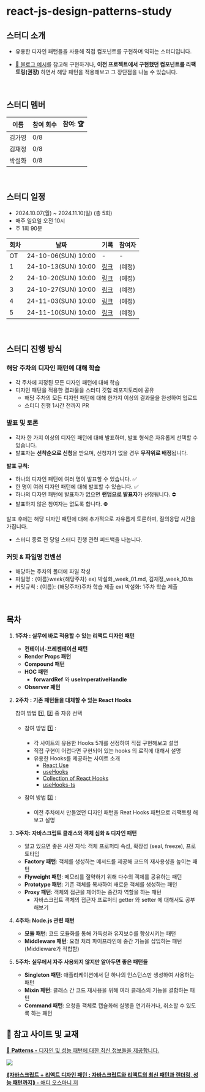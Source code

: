 # react-js-design-patterns-study

## 스터디 소개
- 유용한 디자인 패턴들을 사용해 직접 컴포넌트를 구현하며 익히는 스터디입니다.

- [🔗 블로그 예시](https://patterns-dev-kr.github.io/)를 참고해 구현하거나, **이전 프로젝트에서 구현했던 컴포넌트를 리팩토링(권장)** 하면서 해당 패턴을 적용해보고 그 장단점을 나눌 수 있습니다.

<br />

## 스터디 멤버
| 이름 | 참여 회수 | 참여: 🏆 |
|---|---|---|
| 김가영 | 0/8 ||
| 김재정 | 0/8 || 
| 박설화 | 0/8 || 

<br />

## 스터디 일정

- 2024.10.07(월) ~ 2024.11.10(일) (총 5회)
- 매주 일요일 오전 10시
- 주 1회 90분

| 회차 | 날짜 | 기록 | 참여자 |
|------|------|------|------|
| OT | 24-10-06(SUN) 10:00 | - | - |
| 1 | 24-10-13(SUN) 10:00 | [링크]() | (예정)|
| 2 | 24-10-20(SUN) 10:00 | [링크]() | (예정) |
| 3 | 24-10-27(SUN) 10:00 | [링크]() | (예정) |
| 4 | 24-11-03(SUN) 10:00 | [링크]() | (예정) |
| 5 | 24-11-10(SUN) 10:00 | [링크]() | (예정) |


<br>

## 스터디 진행 방식

### 해당 주차의 디자인 패턴에 대해 학습
- 각 주차에 지정된 모든 디자인 패턴에 대해 학습
- 디자인 패턴을 적용한 결과물을 스터디 깃헙 레포지토리에 공유
  - 해당 주차의 모든 디자인 패턴에 대해 한가지 이상의 결과물을 완성하여 업로드
  - 스터디 진행 1시간 전까지 PR

### 발표 및 토론

- 각자 한 가지 이상의 디자인 패턴에 대해 발표하며, 발표 형식은 자유롭게 선택할 수 있습니다.
- 발표자는 **선착순으로 신청**을 받으며, 신청자가 없을 경우 **무작위로 배정**됩니다.

**발표 규칙:**

- 하나의 디자인 패턴에 여러 명이 발표할 수 있습니다. ✅
- 한 명이 여러 디자인 패턴에 대해 발표할 수 있습니다. ✅
- 하나의 디자인 패턴에 발표자가 없으면 **랜덤으로 발표자**가 선정됩니다. ⛔
- 발표하지 않은 참여자는 없도록 합니다. ⛔

발표 후에는 해당 디자인 패턴에 대해 추가적으로 자유롭게 토론하며, 질의응답 시간을 가집니다.

- 스터디 종료 전 당일 스터디 진행 관련 피드백을 나눕니다.

### 커밋 & 파일명 컨벤션
- 해당하는 주차의 폴더에 파일 작성
- 파일명 : {이름}_week_{해당주차}
ex) 박설화_week_01.md, 김재정_week_10.ts
- 커밋규칙 : {이름}: {해당주차}주차 학습 제출
ex) 박설화: 1주차 학습 제출

<br />

## 목차

1. **1주차 : 실무에 바로 적용할 수 있는 리액트 디자인 패턴**
    - **컨테이너-프레젠테이션 패턴**
    - **Render Props 패턴**
    - **Compound 패턴**
    - **HOC 패턴**
        - **forwardRef** 와 **useImperativeHandle**
    - **Observer 패턴**

1. **2주차 : 기존 패턴들을 대체할 수 있는 React Hooks**
    
    참여 방법 1️⃣, 2️⃣  중 자유 선택
    
    - 참여 방법 1️⃣ :
        - 각 사이트의 유용한 Hooks 5개를 선정하여 직접 구현해보고 설명
        - 직접 구현이 어렵다면 구현되어 있는 hooks 의 로직에 대해서 설명
        - 유용한 Hooks를 제공하는 사이트 소개
            - [React Use](https://github.com/streamich/react-use)
            - [useHooks](https://usehooks.com/)
            - [Collection of React Hooks](https://nikgraf.github.io/react-hooks/)
            - [useHooks-ts](https://usehooks-ts.com/)
        
    - 참여 방법 2️⃣ :
        - 이전 주차에서 만들었던 디자인 패턴을 Reat Hooks 패턴으로 리팩토링 해보고 설명
    
2. **3주차: 자바스크립트 클래스와 객체 심화 & 디자인 패턴**
    - 알고 있으면 좋은 사전 지식: 객체 프로퍼티 속성, 확장성 (seal, freeze), 프로토타입 
    - **Factory 패턴**: 객체를 생성하는 메서드를 제공해 코드의 재사용성을 높이는 패턴
    - **Flyweight 패턴**: 메모리를 절약하기 위해 다수의 객체를 공유하는 패턴
    - **Prototype 패턴**: 기존 객체를 복사하여 새로운 객체를 생성하는 패턴
    - **Proxy 패턴**: 객체의 접근을 제어하는 중간자 역할을 하는 패턴
        - 자바스크립트 객체의 접근자 프로퍼티 getter 와 setter 에 대해서도 공부해보기
    
3. **4주차: Node.js 관련 패턴**
    - **모듈 패턴**: 코드 모듈화를 통해 가독성과 유지보수를 향상시키는 패턴
    - **Middleware 패턴**: 요청 처리 파이프라인에 중간 기능을 삽입하는 패턴 (Middleware가 적합함)
    
4. **5주차: 실무에서 자주 사용되지 않지만 알아두면 좋은 패턴들**
    - **Singleton 패턴**: 애플리케이션에서 단 하나의 인스턴스만 생성하여 사용하는 패턴
    - **Mixin 패턴**: 클래스 간 코드 재사용을 위해 여러 클래스의 기능을 결합하는 패턴
    - **Command 패턴**: 요청을 객체로 캡슐화해 실행을 연기하거나, 취소할 수 있도록 하는 패턴

## 📗 참고 사이트 및 교재


[🔗 **Patterns -** 디자인 및 성능 패턴에 대한 최신 정보들을 제공합니다.](https://patterns-dev-kr.github.io/)

![](https://contents.kyobobook.co.kr/sih/fit-in/458x0/pdt/9791169212571.jpg)

[**⟪자바스크립트 + 리액트 디자인 패턴** **: 자바스크립트와 리액트의 최신 패턴과 렌더링, 성능 패턴까지⟫ -** 애디 오스마니 저](https://product.kyobobook.co.kr/detail/S000213880201)


